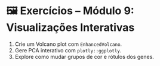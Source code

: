 # 🖼️ Exercícios – Módulo 9: Visualizações Interativas

1. Crie um Volcano plot com `EnhancedVolcano`.
2. Gere PCA interativo com `plotly::ggplotly`.
3. Explore como mudar grupos de cor e rótulos dos genes.
